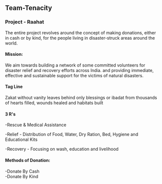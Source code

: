## Team-Tenacity

### Project - Raahat

The entire project revolves around the concept of making donations, either in cash or by kind, for the people living in disaster-struck areas around the world.
#### Mission:
We aim towards building a network of some committed volunteers for disaster relief and recovery efforts across India. 
and providing immediate, effective and sustainable support for the victims of natural disasters.

#### Tag Line
Zakat without vanity leaves behind only blessings or ibadat from thousands of hearts filled, wounds healed and habitats built

#### 3 R's
-Rescue & Medical Assistance

-Relief - Distribution of Food, Water, Dry Ration, Bed, Hygiene and Educational Kits

-Recovery - Focusing on wash, education and livelihood

#### Methods of Donation:
-Donate By Cash <br>
-Donate By Kind


